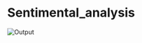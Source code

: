 # Sentimental_analysis

![Output](https://github.com/dikshithakalva/Sentimental_analysis/assets/132540315/4be939ea-610e-4948-8ab2-4703b7bcc823)
